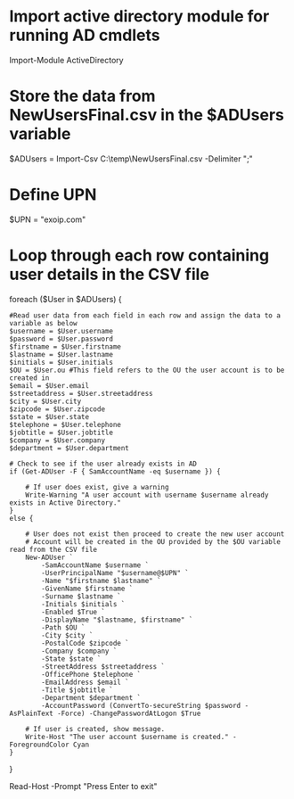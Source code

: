 # Import active directory module for running AD cmdlets
Import-Module ActiveDirectory
  
# Store the data from NewUsersFinal.csv in the $ADUsers variable
$ADUsers = Import-Csv C:\temp\NewUsersFinal.csv -Delimiter ";"

# Define UPN
$UPN = "exoip.com"

# Loop through each row containing user details in the CSV file
foreach ($User in $ADUsers) {

    #Read user data from each field in each row and assign the data to a variable as below
    $username = $User.username
    $password = $User.password
    $firstname = $User.firstname
    $lastname = $User.lastname
    $initials = $User.initials
    $OU = $User.ou #This field refers to the OU the user account is to be created in
    $email = $User.email
    $streetaddress = $User.streetaddress
    $city = $User.city
    $zipcode = $User.zipcode
    $state = $User.state
    $telephone = $User.telephone
    $jobtitle = $User.jobtitle
    $company = $User.company
    $department = $User.department

    # Check to see if the user already exists in AD
    if (Get-ADUser -F { SamAccountName -eq $username }) {
        
        # If user does exist, give a warning
        Write-Warning "A user account with username $username already exists in Active Directory."
    }
    else {

        # User does not exist then proceed to create the new user account
        # Account will be created in the OU provided by the $OU variable read from the CSV file
        New-ADUser `
            -SamAccountName $username `
            -UserPrincipalName "$username@$UPN" `
            -Name "$firstname $lastname" `
            -GivenName $firstname `
            -Surname $lastname `
            -Initials $initials `
            -Enabled $True `
            -DisplayName "$lastname, $firstname" `
            -Path $OU `
            -City $city `
            -PostalCode $zipcode `
            -Company $company `
            -State $state `
            -StreetAddress $streetaddress `
            -OfficePhone $telephone `
            -EmailAddress $email `
            -Title $jobtitle `
            -Department $department `
            -AccountPassword (ConvertTo-secureString $password -AsPlainText -Force) -ChangePasswordAtLogon $True

        # If user is created, show message.
        Write-Host "The user account $username is created." -ForegroundColor Cyan
    }
}

Read-Host -Prompt "Press Enter to exit"

